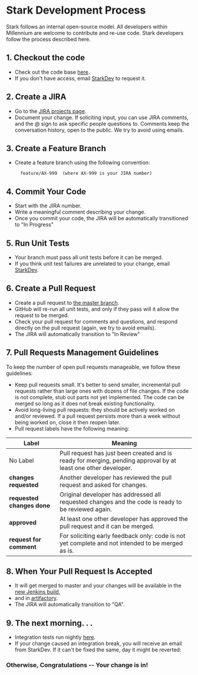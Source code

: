 # Stark Development Process
Stark follows an internal open-source model. All developers within Millennium are welcome to contribute and re-use code. Stark developers follow the process described here.

## 1. Checkout the code

-   Check out the code base [here](http://luxgit.mlp.com/algo-execsvcs/stark).
-   If you don't have access, email [StarkDev](mailto:StarkDev@mlp.com) to request it.

  

## 2. Create a JIRA

-   Go to the [JIRA projects page](https://jira.mlp.com/projects/AX/summary).
-   Document your change. If soliciting input, you can use JIRA comments, and the @ sign to ask specific people questions to. Comments keep the conversation history, open to the public. We try to avoid using emails.

  

## 3. Create a Feature Branch

-   Create a feature branch using the following convention:  
    
          feature/AX-999  (where AX-999 is your JIRA number)
    

  

## 4. Commit Your Code

-   Start with the JIRA number.
-   Write a meaningful comment describing your change.
-   Once you commit your code, the JIRA will be automatically transitioned to "In Progress"

  

## 5. Run Unit Tests

-   Your branch must pass all unit tests before it can be merged.
-   If you think unit test failures are unrelated to your change, email [StarkDev](mailto:StarkDev@mlp.com).

  

## 6. Create a Pull Request

-   Create a pull request to [the master branch](http://luxgit.mlp.com/algo-execsvcs/stark/pulls).
-   GitHub will re-run all unit tests, and only if they pass will it allow the request to be merged.
-   Check your pull request for comments and questions, and respond directly on the pull request (again, we try to avoid emails).
-   The JIRA will automatically transition to "In Review"

## 7. Pull Requests Management Guidelines

To keep the number of open pull requests manageable, we follow these guidelines:

- Keep pull requests small. It's better to send smaller, incremental pull requests rather than large ones with dozens of file changes. If the code is not complete, stub out parts not yet implemented. The code can be merged so long as it does not break existing functionality.
- Avoid long-living pull requests: they should be actively worked on and/or reviewed. If a pull request persists more than a week without being worked on, close it then reopen later.
- Pull request labels have the following meaning:

| Label | Meaning |
|--------|--------|
|No Label |Pull request has just been created and is ready for merging, pending approval by at least one other developer.|
|**changes requested** |Another developer has reviewed the pull request and asked for changes.|
|**requested changes done** |Original developer has addressed all requested changes and the code is ready to be reviewed again.|
|**approved** |At least one other developer has approved the pull request and it can be merged.|
|**request for comment** |For soliciting early feedback only: code is not yet complete and not intended to be merged as is.
## 8. When Your Pull Request Is Accepted

-   It will get merged to master and your changes will be available in the [new Jenkins build](http://rfpluxd01:8080/jenkins/view/STARK/job/stark/),
-   and in [artifactory](http://rfpluxd01:8082/artifactory/webapp/home.html?0).
-   The JIRA will automatically transition to "QA".  
      
    

## 9. The next morning. . .

- Integration tests run nightly [here](http://rfpluxd01:8080/jenkins/view/STARK/job/stark-soms-integration-tests/).
- If your change caused an integration break, you will receive an email from StarkDev. If it can't be fixed the same, day it might be reverted:

 ### **Otherwise, Congratulations -- Your change is in!**
